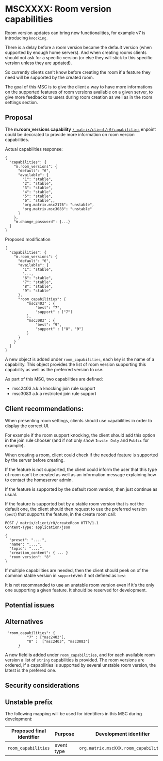 # MSCXXXX: Room version capabilities

Room version updates can bring new functionalities, for example v7 is introducing `knocking`.

There is a delay before a room version became the default version (when supported by enough home servers).
And when creating rooms clients should not ask for a specific version (or else they will stick to this
specific version unless they are updated).

So currently clients can't know before creating the room if a feature they need will be supported by the created room.

The goal of this MSC is to give the client a way to have more informations on the supported features of room
versions available on a given server, to give more feedbacks to users during room creation as well as
in the room settings section.

## Proposal

The __m.room_versions capability__  [`/_matrix/client/r0/capabilities`]([https://matrix.org/docs/spec/client_server/r0.6.1#m-room-versions-capability])
enpoint could be decorated to provide more information on room version capabilities.

Actual capabilities response:
````
{
  "capabilities": {
    "m.room_versions": {
      "default": "6",
      "available": {
        "1": "stable",
        "2": "stable",
        "3": "stable",
        "4": "stable",
        "5": "stable",
        "6": "stable",,
        "org.matrix.msc2176": "unstable",
        "org.matrix.msc3083": "unstable"
      }
    },
    "m.change_password": {...}
  }
}
````

Proposed modification

````
{
  "capabilities": {
    "m.room_versions": {
      "default": "6",
      "available": {
        "1": "stable",
        "...,
        "6": "stable",
        "7": "stable",
        "8": "stable",
        "9": "stable"
      },
      "room_capabilities": {
          "msc2403" : {
              "best": "7",
              "support" : ["7"]
          },
          "msc3083" : {
              "best": "9",
              "support" : ["8", "9"]
          }
      }
    }
  }
}
````

A new object is added under `room_capabilities`, each key is the name of a capability.
This object provides the list of room version supporting this capability as well as the preferred version to use.


As part of this MSC, two capabilities are defined:
- msc2403 a.k.a knocking join rule support
- msc3083 a.k.a restricted join rule support 

## Client recommendations:

When presenting room settings, clients should use capabilities in order to display the correct UI. 

For example if the room support knocking, the client should add this option in the join rule chooser
(and if not only show `Invite Only` and `Public` for example).

When creating a room, client could check if the needed feature is supported by the server before creating.

If the feature is not supported, the client could inform the user that this type of room can't be created
as well as an information message explaining how to contact the homeserver admin.

If the feature is supported by the default room version, then just continue as usual.

If the feature is supported but by a stable room version that is not the default one, the client should
then request to use the preferred version (`best`) that supports the feature, in the create room call:

````
POST /_matrix/client/r0/createRoom HTTP/1.1
Content-Type: application/json

{
  "preset": "....",
  "name": "....",
  "topic": "....",
  "creation_content": { ... }
  "room_version": "8"
}
````

If multiple capabilities are needed, then the client should peek on of the common stable version
in `support`even if not defined as `best`

It is not recommanded to use an unstable room version even if it's the only one supporting a given feature.
It should be reserved for development.


## Potential issues


## Alternatives

````
 "room_capabilities": {
          "7" : ["msc2403"],
          "8" :  ["msc2403", "msc3083"]
      }
````

A new field is added under `room_capabilities`, and for each available room version a list of `string`
capabilities is provided.
The room versions are ordered, if a capabilities is supported by several unstable room version, the latest is the prefered one.

## Security considerations


## Unstable prefix

The following mapping will be used for identifiers in this MSC during development:


Proposed final identifier       | Purpose | Development identifier
------------------------------- | ------- | ----
`room_capabilities` | event type | `org.matrix.mscXXX.room_capabilities`
